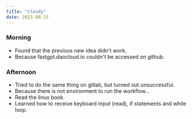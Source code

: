 ```yaml
---
title: "cloudy"
date: 2023-08-15
---
```


### Morning
 - Found that the previous new idea didn't work.
 - Because fastgpt.daocloud.io couldn't be accessed on github.
 
### Afternoon
 - Tried to do the same thing on gitlab, but turned out unsuccessful.
 - Because there is not environment to run the workflow...
 - Read the linux book.
 - Learned how to receive keyboard input (read), if statements and while loop.